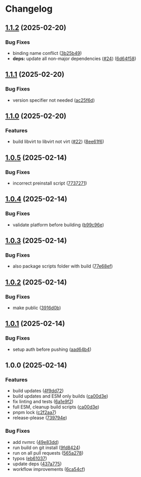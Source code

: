 # Changelog

## [1.1.2](https://github.com/unraid/libvirt/compare/v1.1.1...v1.1.2) (2025-02-20)


### Bug Fixes

* binding name conflict ([3b25b49](https://github.com/unraid/libvirt/commit/3b25b497a11aae436d75860d7bf0ecc960cf89b8))
* **deps:** update all non-major dependencies ([#24](https://github.com/unraid/libvirt/issues/24)) ([6d64f58](https://github.com/unraid/libvirt/commit/6d64f585c6b73ac027b716562c424bd4685e2f4c))

## [1.1.1](https://github.com/unraid/libvirt/compare/v1.1.0...v1.1.1) (2025-02-20)


### Bug Fixes

* version specifier not needed ([ac25f6d](https://github.com/unraid/libvirt/commit/ac25f6d82898393f3e82db4f771f7e859824e310))

## [1.1.0](https://github.com/unraid/libvirt/compare/v1.0.5...v1.1.0) (2025-02-20)


### Features

* build libvirt to libvirt not virt ([#22](https://github.com/unraid/libvirt/issues/22)) ([8ee61f6](https://github.com/unraid/libvirt/commit/8ee61f63b9c13732da7f1274920ba764edbf1c7d))

## [1.0.5](https://github.com/unraid/libvirt/compare/v1.0.4...v1.0.5) (2025-02-14)


### Bug Fixes

* incorrect preinstall script ([7737271](https://github.com/unraid/libvirt/commit/7737271f9db9f736bcefd80c71ed12bf622bac57))

## [1.0.4](https://github.com/unraid/libvirt/compare/v1.0.3...v1.0.4) (2025-02-14)


### Bug Fixes

* validate platform before building ([b99c96e](https://github.com/unraid/libvirt/commit/b99c96e256dada5bd8bf12964eb1ef524aee784c))

## [1.0.3](https://github.com/unraid/libvirt/compare/v1.0.2...v1.0.3) (2025-02-14)


### Bug Fixes

* also package scripts folder with build ([77e68ef](https://github.com/unraid/libvirt/commit/77e68efc370dd8f47fcf1a1109fe68a9ff25896e))

## [1.0.2](https://github.com/unraid/libvirt/compare/v1.0.1...v1.0.2) (2025-02-14)


### Bug Fixes

* make public ([3916d0b](https://github.com/unraid/libvirt/commit/3916d0b62adfe0fa3c013755e27983bca1e1d84c))

## [1.0.1](https://github.com/unraid/libvirt/compare/v1.0.0...v1.0.1) (2025-02-14)


### Bug Fixes

* setup auth before pushing ([aad64b4](https://github.com/unraid/libvirt/commit/aad64b40a4e8cdd7611c3311076e0cd5a711f7e0))

## 1.0.0 (2025-02-14)


### Features

* build updates ([4f9dd72](https://github.com/unraid/libvirt/commit/4f9dd7238f7f7f0327da48b3e921edcf70cef7ff))
* build updates and ESM only builds ([ca00d3e](https://github.com/unraid/libvirt/commit/ca00d3e6110f83cdb30e9863ba63a88932ac04b5))
* fix linting and tests ([6a1e9f2](https://github.com/unraid/libvirt/commit/6a1e9f24ef9d4118b6f4c9961e880bbc5bd64786))
* full ESM, cleanup build scripts ([ca00d3e](https://github.com/unraid/libvirt/commit/ca00d3e6110f83cdb30e9863ba63a88932ac04b5))
* pnpm lock ([c2f2aa7](https://github.com/unraid/libvirt/commit/c2f2aa74f744aaa141e90749d4075036a1a95428))
* release-please ([739794e](https://github.com/unraid/libvirt/commit/739794e091253192919cfb94c39167709c106c46))


### Bug Fixes

* add nvmrc ([49e83dd](https://github.com/unraid/libvirt/commit/49e83dd6ba2b10ce1e2427e60d698577f196f80c))
* run build on git install ([9fd8424](https://github.com/unraid/libvirt/commit/9fd842419ca50a7f6caa5c38fd413117a4c6eda5))
* run on all pull requests ([565a278](https://github.com/unraid/libvirt/commit/565a27854839902d10916e3660034eec2750aff9))
* typos ([eb61037](https://github.com/unraid/libvirt/commit/eb6103785372510be506742a4f14f15a9fc0b20c))
* update deps ([437a775](https://github.com/unraid/libvirt/commit/437a77501c51df4143286a380cc5df010c1e9f81))
* workflow improvements ([6ca54cf](https://github.com/unraid/libvirt/commit/6ca54cf59f591f6311729dd313fe8a56d0dd3269))
